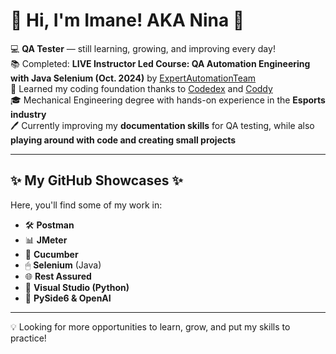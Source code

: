 # 🌸 Hi, I'm Imane! AKA Nina 🌸  

💻 **QA Tester** — still learning, growing, and improving every day!  
📚 Completed: **LIVE Instructor Led Course: QA Automation Engineering with Java Selenium (Oct. 2024)** by [ExpertAutomationTeam](https://expertautomationteam.com/)  
🌱 Learned my coding foundation thanks to [Codedex](https://www.codedex.io/@theonlynina) and [Coddy](https://coddy.tech/)  
🎓 Mechanical Engineering degree with hands-on experience in the **Esports industry**  
🖊 Currently improving my **documentation skills** for QA testing, while also **playing around with code and creating small projects**

---

## ✨ My GitHub Showcases ✨  
Here, you'll find some of my work in:  
- 🛠 **Postman**  
- 📊 **JMeter**  
- 🥒 **Cucumber**  
- 🖱 **Selenium** (Java)  
- 🌐 **Rest Assured**  
- 🐍 **Visual Studio (Python)**  
- 💜 **PySide6 & OpenAI**
 

---

💡 Looking for more opportunities to learn, grow, and put my skills to practice!
